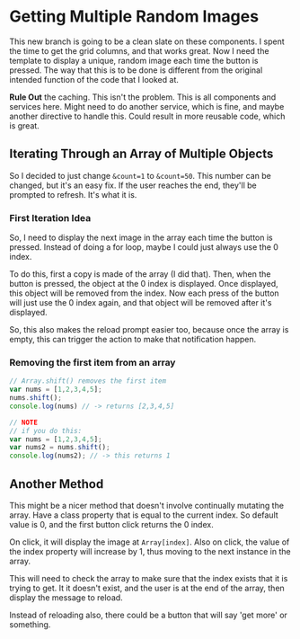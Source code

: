 # Getting Multiple Random Images

This new branch is going to be a clean slate on these components.
I spent the time to get the grid columns, and that works great.
Now I need the template to display a unique, random image each time the button is pressed.
The way that this is to be done is different from the original intended function of the code that I looked at.  

**Rule Out** the caching. This isn't the problem.
This is all components and services here.
Might need to do another service, which is fine, and maybe another directive to handle this.
Could result in more reusable code, which is great.

## Iterating Through an Array of Multiple Objects

So I decided to just change `&count=1` to `&count=50`.
This number can be changed, but it's an easy fix.
If the user reaches the end, they'll be prompted to refresh.
It's what it is.

### First Iteration Idea

So, I need to display the next image in the array each time the button is pressed.
Instead of doing a for loop, maybe I could just always use the 0 index.  

To do this, first a copy is made of the array (I did that).
Then, when the button is pressed, the object at the 0 index is displayed.
Once displayed, this object will be removed from the index.
Now each press of the button will just use the 0 index again, and that object will be removed after it's displayed.  

So, this also makes the reload prompt easier too, because once the array is empty, this can trigger the action to make that notification happen.

### Removing the first item from an array

```js
// Array.shift() removes the first item
var nums = [1,2,3,4,5];
nums.shift();
console.log(nums) // -> returns [2,3,4,5]

// NOTE
// if you do this:
var nums = [1,2,3,4,5];
var nums2 = nums.shift();
console.log(nums2); // -> this returns 1
```

## Another Method

This might be a nicer method that doesn't involve continually mutating the array.
Have a class property that is equal to the current index.
So default value is 0, and the first button click returns the 0 index.  

On click, it will display the image at `Array[index]`.
Also on click, the value of the index property will increase by 1, thus moving to the next instance in the array.

This will need to check the array to make sure that the index exists that it is trying to get.
It it doesn't exist, and the user is at the end of the array, then display the message to reload.  

Instead of reloading also, there could be a button that will say 'get more' or something.

